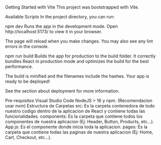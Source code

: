 Getting Started with Vite
This project was bootstrapped with Vite.

Available Scripts
In the project directory, you can run:

npm dev
Runs the app in the development mode.
Open http://localhost:5173/ to view it in your browser.

The page will reload when you make changes.
You may also see any lint errors in the console.

npm run build
Builds the app for production to the build folder.
It correctly bundles React in production mode and optimizes the build for the best performance.

The build is minified and the filenames include the hashes.
Your app is ready to be deployed!

See the section about deployment for more information.

Pre-requisitos
Visual Studio Code
NodeJS > 16 y npm. (Recomendacion usar nvm)
Estructura de Carpetas
src: Es la carpeta contenedora de todo nuestro codigo dentro de la aplicacion de React y contiene todas las funcionalidades.
components: Es la carpeta que contiene todos los componentes de nuestra aplicacion (Ej: Header, Button, Products, etc...).
App.js: Es el componente donde inicia toda la aplicacion.
pages: Es la carpeta que contiene todas las paginas de nuestra aplicacion (Ej: Home, Cart, Checkout, etc...).